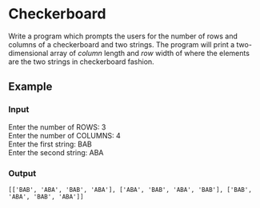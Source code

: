 # Checkerboard

Write a program which prompts the users for the number of rows and columns of a checkerboard and two strings. The program will print a two-dimensional array of *column* length and *row* width of where the elements are the two strings in checkerboard fashion.

## Example

### Input

Enter the number of ROWS: 3  
Enter the number of COLUMNS: 4  
Enter the first string: BAB  
Enter the second string: ABA  

### Output

`[['BAB', 'ABA', 'BAB', 'ABA'], ['ABA', 'BAB', 'ABA', 'BAB'], ['BAB', 'ABA', 'BAB', 'ABA']]`
